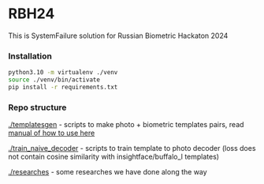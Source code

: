 RBH24
===

This is SystemFailure solution for Russian Biometric Hackaton 2024

### Installation

```bash
python3.10 -m virtualenv ./venv
source ./venv/bin/activate
pip install -r requirements.txt
```

### Repo structure

[./templatesgen](./templatesgen) - scripts to make photo + biometric templates pairs, read [manual of how to use here](./templatesgen/README.md)

[./train_naive_decoder](./train_naive_decoder) - scripts to train template to photo decoder (loss does not contain cosine similarity with insightface/buffalo_l templates)

[./researches](./researches) - some researches we have done along the way